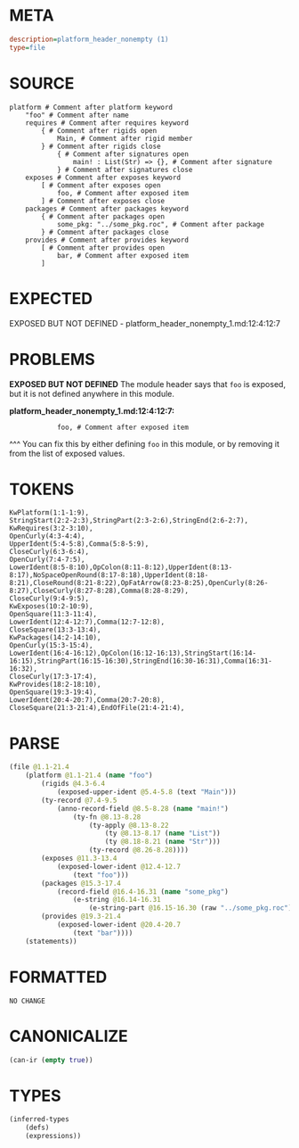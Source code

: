 # META
~~~ini
description=platform_header_nonempty (1)
type=file
~~~
# SOURCE
~~~roc
platform # Comment after platform keyword
	"foo" # Comment after name
	requires # Comment after requires keyword
		{ # Comment after rigids open
			Main, # Comment after rigid member
		} # Comment after rigids close
			{ # Comment after signatures open
				main! : List(Str) => {}, # Comment after signature
			} # Comment after signatures close
	exposes # Comment after exposes keyword
		[ # Comment after exposes open
			foo, # Comment after exposed item
		] # Comment after exposes close
	packages # Comment after packages keyword
		{ # Comment after packages open
			some_pkg: "../some_pkg.roc", # Comment after package
		} # Comment after packages close
	provides # Comment after provides keyword
		[ # Comment after provides open
			bar, # Comment after exposed item
		]
~~~
# EXPECTED
EXPOSED BUT NOT DEFINED - platform_header_nonempty_1.md:12:4:12:7
# PROBLEMS
**EXPOSED BUT NOT DEFINED**
The module header says that `foo` is exposed, but it is not defined anywhere in this module.

**platform_header_nonempty_1.md:12:4:12:7:**
```roc
			foo, # Comment after exposed item
```
   ^^^
You can fix this by either defining `foo` in this module, or by removing it from the list of exposed values.

# TOKENS
~~~zig
KwPlatform(1:1-1:9),
StringStart(2:2-2:3),StringPart(2:3-2:6),StringEnd(2:6-2:7),
KwRequires(3:2-3:10),
OpenCurly(4:3-4:4),
UpperIdent(5:4-5:8),Comma(5:8-5:9),
CloseCurly(6:3-6:4),
OpenCurly(7:4-7:5),
LowerIdent(8:5-8:10),OpColon(8:11-8:12),UpperIdent(8:13-8:17),NoSpaceOpenRound(8:17-8:18),UpperIdent(8:18-8:21),CloseRound(8:21-8:22),OpFatArrow(8:23-8:25),OpenCurly(8:26-8:27),CloseCurly(8:27-8:28),Comma(8:28-8:29),
CloseCurly(9:4-9:5),
KwExposes(10:2-10:9),
OpenSquare(11:3-11:4),
LowerIdent(12:4-12:7),Comma(12:7-12:8),
CloseSquare(13:3-13:4),
KwPackages(14:2-14:10),
OpenCurly(15:3-15:4),
LowerIdent(16:4-16:12),OpColon(16:12-16:13),StringStart(16:14-16:15),StringPart(16:15-16:30),StringEnd(16:30-16:31),Comma(16:31-16:32),
CloseCurly(17:3-17:4),
KwProvides(18:2-18:10),
OpenSquare(19:3-19:4),
LowerIdent(20:4-20:7),Comma(20:7-20:8),
CloseSquare(21:3-21:4),EndOfFile(21:4-21:4),
~~~
# PARSE
~~~clojure
(file @1.1-21.4
	(platform @1.1-21.4 (name "foo")
		(rigids @4.3-6.4
			(exposed-upper-ident @5.4-5.8 (text "Main")))
		(ty-record @7.4-9.5
			(anno-record-field @8.5-8.28 (name "main!")
				(ty-fn @8.13-8.28
					(ty-apply @8.13-8.22
						(ty @8.13-8.17 (name "List"))
						(ty @8.18-8.21 (name "Str")))
					(ty-record @8.26-8.28))))
		(exposes @11.3-13.4
			(exposed-lower-ident @12.4-12.7
				(text "foo")))
		(packages @15.3-17.4
			(record-field @16.4-16.31 (name "some_pkg")
				(e-string @16.14-16.31
					(e-string-part @16.15-16.30 (raw "../some_pkg.roc")))))
		(provides @19.3-21.4
			(exposed-lower-ident @20.4-20.7
				(text "bar"))))
	(statements))
~~~
# FORMATTED
~~~roc
NO CHANGE
~~~
# CANONICALIZE
~~~clojure
(can-ir (empty true))
~~~
# TYPES
~~~clojure
(inferred-types
	(defs)
	(expressions))
~~~
